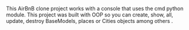 This AirBnB clone project works with a console that uses the cmd python module. This project was built with OOP so you can create, show, all, update, destroy BaseModels, places or Cities objects among others .
